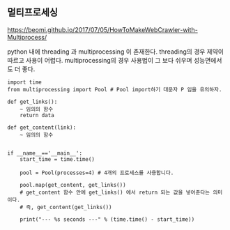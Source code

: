 ## 멀티프로세싱

https://beomi.github.io/2017/07/05/HowToMakeWebCrawler-with-Multiprocess/

python 내에 threading 과 multiprocessing 이 존재한다. threading의 경우 제약이 따르고 사용이 어렵다. multiprocessing의 경우 사용법이 그 보다 쉬우며 성능면에서도 더 좋다.

```python3
import time
from multiprocessing import Pool # Pool import하기 대문자 P 임을 유의하자.

def get_links():
    ~ 임의의 함수
    return data

def get_content(link):
    ~ 임의의 함수


if __name__=='__main__':
    start_time = time.time()

    pool = Pool(processes=4) # 4개의 프로세스를 사용합니다.

    pool.map(get_content, get_links())
    # get_content 함수 안에 get_links() 에서 return 되는 값을 넣어준다는 의미이다.
    # 즉, get_content(get_links())

    print("--- %s seconds ---" % (time.time() - start_time))
```

